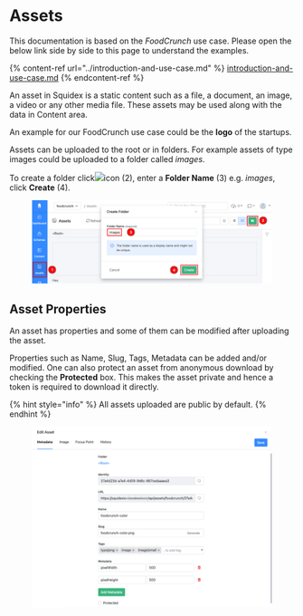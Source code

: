 # Assets

This documentation is based on the _FoodCrunch_ use case. Please open the below link side by side to this page to understand the examples.

{% content-ref url="../introduction-and-use-case.md" %}
[introduction-and-use-case.md](../introduction-and-use-case.md)
{% endcontent-ref %}

An asset in Squidex is a static content such as a file, a document, an image, a video or any other media file. These assets may be used along with the data in Content area.&#x20;

An example for our FoodCrunch use case could be the **logo** of the startups.

Assets can be uploaded to the root or in folders. For example assets of type images could be uploaded to a folder called _images_.

To create a folder click![](../../.gitbook/assets/2022-11-06\_01-05.png)icon (2), enter a **Folder Name** (3) e.g. _images_, click **Create** (4).&#x20;

<figure><img src="../../.gitbook/assets/2022-11-06_01-03.png" alt=""><figcaption></figcaption></figure>

## Asset Properties

An asset has properties and some of them can be modified after uploading the asset.&#x20;

Properties such as Name, Slug, Tags, Metadata can be added and/or modified. One can also protect an asset from anonymous download by checking the **Protected** box. This makes the asset private and hence a token is required to download it directly.

{% hint style="info" %}
All assets uploaded are public by default.&#x20;
{% endhint %}

<figure><img src="../../.gitbook/assets/2022-11-08_15-48.png" alt=""><figcaption></figcaption></figure>

